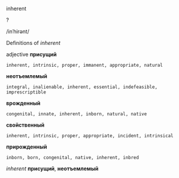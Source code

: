 inherent

?

/inˈhirənt/

Definitions of _inherent_

adjective
**присущий**

    inherent, intrinsic, proper, immanent, appropriate, natural
**неотъемлемый**

    integral, inalienable, inherent, essential, indefeasible, imprescriptible
**врожденный**

    congenital, innate, inherent, inborn, natural, native
**свойственный**

    inherent, intrinsic, proper, appropriate, incident, intrinsical
**прирожденный**

    inborn, born, congenital, native, inherent, inbred

_inherent_
**присущий**, **неотъемлемый**